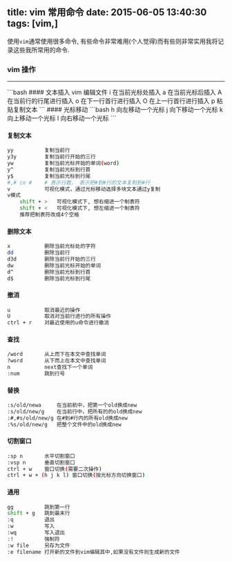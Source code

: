 title: vim 常用命令
date: 2015-06-05 13:40:30
tags: [vim,]
---
使用`vim`通常使用很多命令, 有些命令非常难用(个人觉得)而有些则非常实用我将记录这些我所常用的命令.
### vim 操作
<hr>
```bash
#### 文本插入
vim <file>  编辑文件
i           在当前光标处插入
a           在当前光标后插入
A           在当前行的行尾进行插入
o           在下一行首行进行插入
O           在上一行首行进行插入
p           粘贴复制文本
```
#### 光标移动
```bash
h           向左移动一个光标
j           向下移动一个光标
k           向上移动一个光标
l           向右移动一个光标
```
<!--more-->

#### 复制文本
```bash
yy          复制当前行
y3y         复制当前行开始的三行
yw          复制当前光标开始的单词(word)
y^          复制当前光标到行首
y$          复制当前光标到行尾
#,# co #    # 表示行数， 表示把#到#行的文本复制到#行
v           可视化模式，通过光标移动选择多块文本通过y复制
v模式
    shift + >   可视化模式下, 想右缩进一个制表符
    shift + <   可视化模式下, 想左缩进一个制表符
    推荐把制表符改成4个空格
```
#### 删除文本
```bash
x           删除当前光标处的字符
dd          删除当前行
d3d         删除当前行开始的三行
dw          删除当前光标开始的单词
d^          删除当前光标到行首
d$          删除当前光标到行尾
```
#### 撤消
```bash
u           取消最近的操作
U           取消对当前行进行的所有操作
ctrl + r    对最近使用的u命令进行撤消
```
#### 查找
```bash
/word       从上而下在本文中查找单词
?word       从下而上在本文中查找单词
n           next查找下一个单词
:num        跳到行号
```
#### 替换
```bash
:s/old/newa     在当前航中，把第一个old换成new
:s/old/new/g    在当前行中，把所有的的old换成new
:#,#s/old/new/g 在#到#行内的所有old换成new
:%s/old/new/g   把整个文件中的old换成new
```

#### 切割窗口
```bash
:sp n       水平切割窗口
:vsp n      垂直切割窗口
ctrl + w    窗口切换(需要二次操作)
ctrl + w + (h j k l) 窗口切换(按光标方向切换窗口)
```

#### 通用
```bash
gg          跳到第一行      
shift + g   跳到最末行
:q          退出
:w          写入
:wq         写入退出
:!          强制符
:w file     另存为文件
:e filename 打开新的文件到vim编辑其中,如果没有文件则生成新的文件
```

